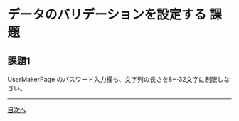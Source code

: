 # データのバリデーションを設定する 課題

## 課題1

UserMakerPage のパスワード入力欄も、文字列の長さを8〜32文字に制限しなさい。

----

[目次へ](../../README.md) 